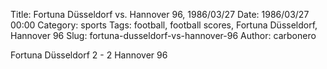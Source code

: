 Title: Fortuna Düsseldorf vs. Hannover 96, 1986/03/27
Date: 1986/03/27 00:00
Category: sports
Tags: football, football scores, Fortuna Düsseldorf, Hannover 96
Slug: fortuna-dusseldorf-vs-hannover-96
Author: carbonero


Fortuna Düsseldorf 2 - 2 Hannover 96

